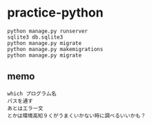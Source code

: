 # practice-python
```
python manage.py runserver
sqlite3 db.sqlite3
python manage.py migrate
python manage.py makemigrations
python manage.py migrate
```
## memo
```
which プログラム名
パスを通す
あとはエラー文
とかは環境高知９くがうまくいかない時に調べるいいかも？
```